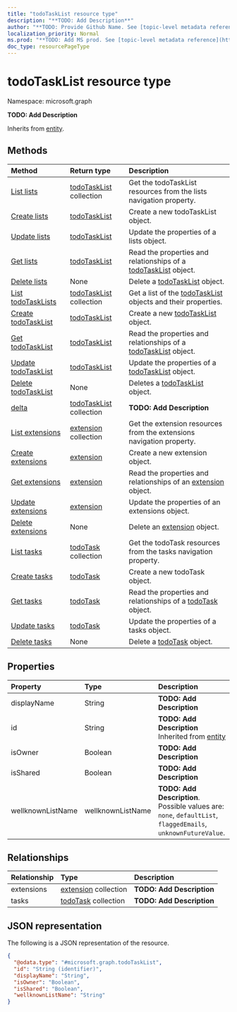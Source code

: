 ```yaml
---
title: "todoTaskList resource type"
description: "**TODO: Add Description**"
author: "**TODO: Provide Github Name. See [topic-level metadata reference](https://msgo.azurewebsites.net/add/document/guidelines/metadata.html#topic-level-metadata)**"
localization_priority: Normal
ms.prod: "**TODO: Add MS prod. See [topic-level metadata reference](https://msgo.azurewebsites.net/add/document/guidelines/metadata.html#topic-level-metadata)**"
doc_type: resourcePageType
---
```


# todoTaskList resource type

Namespace: microsoft.graph

**TODO: Add Description**


Inherits from [entity](../resources/entity.md).

## Methods
|Method|Return type|Description|
|:---|:---|:---|
|[List lists](../api/todo-list-lists.md)|[todoTaskList](../resources/todotasklist.md) collection|Get the todoTaskList resources from the lists navigation property.|
|[Create lists](../api/todo-post-lists.md)|[todoTaskList](../resources/todotasklist.md)|Create a new todoTaskList object.|
|[Update lists](../api/todo-update-lists.md)|[todoTaskList](../resources/todotasklist.md)|Update the properties of a lists object.|
|[Get lists](../api/todo-get-todotasklist.md)|[todoTaskList](../resources/todotasklist.md)|Read the properties and relationships of a [todoTaskList](../resources/todotasklist.md) object.|
|[Delete lists](../api/todo-delete-lists.md)|None|Delete a [todoTaskList](../resources/todotasklist.md) object.|
|[List todoTaskLists](../api/todotasklist-list.md)|[todoTaskList](../resources/todotasklist.md) collection|Get a list of the [todoTaskList](../resources/todotasklist.md) objects and their properties.|
|[Create todoTaskList](../api/todotasklist-create.md)|[todoTaskList](../resources/todotasklist.md)|Create a new [todoTaskList](../resources/todotasklist.md) object.|
|[Get todoTaskList](../api/todotasklist-get.md)|[todoTaskList](../resources/todotasklist.md)|Read the properties and relationships of a [todoTaskList](../resources/todotasklist.md) object.|
|[Update todoTaskList](../api/todotasklist-update.md)|[todoTaskList](../resources/todotasklist.md)|Update the properties of a [todoTaskList](../resources/todotasklist.md) object.|
|[Delete todoTaskList](../api/todotasklist-delete.md)|None|Deletes a [todoTaskList](../resources/todotasklist.md) object.|
|[delta](../api/todotasklist-delta.md)|[todoTaskList](../resources/todotasklist.md) collection|**TODO: Add Description**|
|[List extensions](../api/todotasklist-list-extensions.md)|[extension](../resources/extension.md) collection|Get the extension resources from the extensions navigation property.|
|[Create extensions](../api/todotasklist-post-extensions.md)|[extension](../resources/extension.md)|Create a new extension object.|
|[Get extensions](../api/todotasklist-get-extension.md)|[extension](../resources/extension.md)|Read the properties and relationships of an [extension](../resources/extension.md) object.|
|[Update extensions](../api/todotasklist-update-extensions.md)|[extension](../resources/extension.md)|Update the properties of an extensions object.|
|[Delete extensions](../api/todotasklist-delete-extensions.md)|None|Delete an [extension](../resources/extension.md) object.|
|[List tasks](../api/todotasklist-list-tasks.md)|[todoTask](../resources/todotask.md) collection|Get the todoTask resources from the tasks navigation property.|
|[Create tasks](../api/todotasklist-post-tasks.md)|[todoTask](../resources/todotask.md)|Create a new todoTask object.|
|[Get tasks](../api/todotasklist-get-todotask.md)|[todoTask](../resources/todotask.md)|Read the properties and relationships of a [todoTask](../resources/todotask.md) object.|
|[Update tasks](../api/todotasklist-update-tasks.md)|[todoTask](../resources/todotask.md)|Update the properties of a tasks object.|
|[Delete tasks](../api/todotasklist-delete-tasks.md)|None|Delete a [todoTask](../resources/todotask.md) object.|

## Properties
|Property|Type|Description|
|:---|:---|:---|
|displayName|String|**TODO: Add Description**|
|id|String|**TODO: Add Description** Inherited from [entity](../resources/entity.md)|
|isOwner|Boolean|**TODO: Add Description**|
|isShared|Boolean|**TODO: Add Description**|
|wellknownListName|wellknownListName|**TODO: Add Description**. Possible values are: `none`, `defaultList`, `flaggedEmails`, `unknownFutureValue`.|

## Relationships
|Relationship|Type|Description|
|:---|:---|:---|
|extensions|[extension](../resources/extension.md) collection|**TODO: Add Description**|
|tasks|[todoTask](../resources/todotask.md) collection|**TODO: Add Description**|

## JSON representation
The following is a JSON representation of the resource.
<!-- {
  "blockType": "resource",
  "keyProperty": "id",
  "@odata.type": "microsoft.graph.todoTaskList",
  "baseType": "microsoft.graph.entity",
  "openType": false
}
-->
``` json
{
  "@odata.type": "#microsoft.graph.todoTaskList",
  "id": "String (identifier)",
  "displayName": "String",
  "isOwner": "Boolean",
  "isShared": "Boolean",
  "wellknownListName": "String"
}
```

